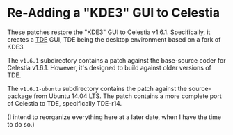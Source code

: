 Re-Adding a "KDE3" GUI to Celestia
==================================


These patches restore the "KDE3" GUI to Celestia v1.6.1.  Specifically,
it creates a [TDE](https://www.trinitydesktop.org/) GUI, TDE being the
desktop environment based on a fork of KDE3.

The `v1.6.1` subdirectory contains a patch against the base-source coder
for Celestia v1.6.1.  However, it's designed to build against older versions
of TDE.

The `v1.6.1-ubuntu` subdirectory contains the patch against the source-package
from Ubuntu 14.04 LTS.  The patch contains a more complete port of Celestia
to TDE, specifically TDE-r14.


(I intend to reorganize everything here at a later date, when I have the
time to do so.)
